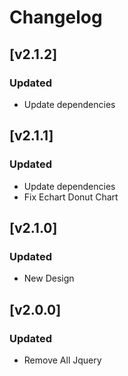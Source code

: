 # Changelog
## [v2.1.2]

### Updated

- Update dependencies

## [v2.1.1]

### Updated

- Update dependencies
- Fix Echart Donut Chart

## [v2.1.0]

### Updated

- New Design

## [v2.0.0]

### Updated

- Remove All Jquery
